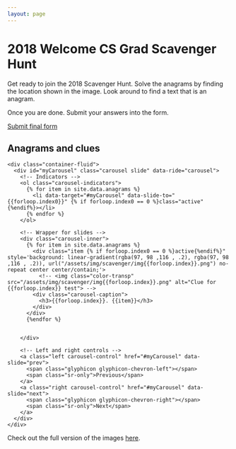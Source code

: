 ```yaml
---
layout: page
---
```


# 2018 Welcome CS Grad Scavenger Hunt

Get ready to join the 2018 Scavenger Hunt. Solve the anagrams by finding the location shown in the image. Look around to find a text that is an anagram.

Once you are done. Submit your answers into the form.

<div class="row">
  <div class="col-md-12">
    <a class="btn btn-accent btn-block" href="https://docs.google.com/forms/d/e/1FAIpQLSfylJB-yEkgG4uSyBmMKF8G77HSkaKPsQnMx3iRgJ2elW75zw/viewform?usp=sf_link" target="_blank">
      Submit final form
    </a>
  </div>
</div>

## Anagrams and clues

<section id="carousel" class="accent-section">

    <div class="container-fluid">
      <div id="myCarousel" class="carousel slide" data-ride="carousel">
        <!-- Indicators -->
        <ol class="carousel-indicators">
          {% for item in site.data.anagrams %}
            <li data-target="#myCarousel" data-slide-to="{{forloop.index0}}" {% if forloop.index0 == 0 %}class="active"{%endif%}></li>
          {% endfor %}
        </ol>
  
        <!-- Wrapper for slides -->
        <div class="carousel-inner">
          {% for item in site.data.anagrams %}
            <div class="item {% if forloop.index0 == 0 %}active{%endif%}" style='background: linear-gradient(rgba(97, 98 ,116 , .2), rgba(97, 98 ,116 , .2)), url("/assets/img/scavenger/img{{forloop.index}}.png") no-repeat center center/contain;'>
              <!-- <img class="color-transp" src="/assets/img/scavenger/img{{forloop.index}}.png" alt="Clue for {{forloop.index}} test"> -->
            <div class="carousel-caption">
              <h3>{{forloop.index}}. {{item}}</h3>
            </div>
          </div>
          {%endfor %}
  
          
        </div>
  
        <!-- Left and right controls -->
        <a class="left carousel-control" href="#myCarousel" data-slide="prev">
          <span class="glyphicon glyphicon-chevron-left"></span>
          <span class="sr-only">Previous</span>
        </a>
        <a class="right carousel-control" href="#myCarousel" data-slide="next">
          <span class="glyphicon glyphicon-chevron-right"></span>
          <span class="sr-only">Next</span>
        </a>
      </div>
    </div>
  </section>

Check out the full version of the images [here](https://www.dropbox.com/sh/5x7xcddt67m8xst/AABIBsLEt0_B1E1UX9bF2sM1a?dl=0).
